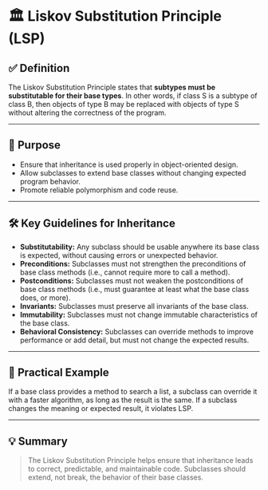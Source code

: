 # 🏛️ Liskov Substitution Principle (LSP)

## ✅ Definition
The Liskov Substitution Principle states that **subtypes must be substitutable for their base types**. In other words, if class S is a subtype of class B, then objects of type B may be replaced with objects of type S without altering the correctness of the program.

---

## 🎯 Purpose
- Ensure that inheritance is used properly in object-oriented design.
- Allow subclasses to extend base classes without changing expected program behavior.
- Promote reliable polymorphism and code reuse.

---

## 🛠️ Key Guidelines for Inheritance
- **Substitutability:** Any subclass should be usable anywhere its base class is expected, without causing errors or unexpected behavior.
- **Preconditions:** Subclasses must not strengthen the preconditions of base class methods (i.e., cannot require more to call a method).
- **Postconditions:** Subclasses must not weaken the postconditions of base class methods (i.e., must guarantee at least what the base class does, or more).
- **Invariants:** Subclasses must preserve all invariants of the base class.
- **Immutability:** Subclasses must not change immutable characteristics of the base class.
- **Behavioral Consistency:** Subclasses can override methods to improve performance or add detail, but must not change the expected results.

---

## 🧠 Practical Example
If a base class provides a method to search a list, a subclass can override it with a faster algorithm, as long as the result is the same. If a subclass changes the meaning or expected result, it violates LSP.

---

## 💡 Summary
> The Liskov Substitution Principle helps ensure that inheritance leads to correct, predictable, and maintainable code. Subclasses should extend, not break, the behavior of their base classes.
